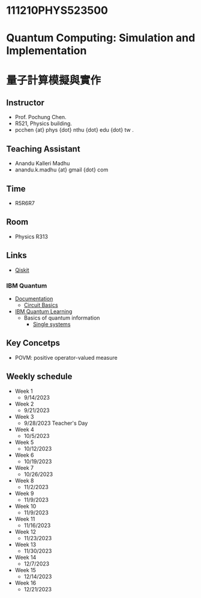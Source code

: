 # 111210PHYS523500
# Quantum Computing: Simulation and Implementation
# 量子計算模擬與實作

## Instructor
* Prof. Pochung Chen.
* R521, Physics building.
* pcchen {at} phys {dot} nthu {dot} edu {dot} tw .

## Teaching Assistant
* Anandu Kalleri Madhu
* anandu.k.madhu {at} gmail {dot} com

## Time
* R5R6R7

## Room
* Physics R313

## Links
* [Qiskit](https://qiskit.org/)

### IBM Quantum
* [Documentation](https://docs.quantum-computing.ibm.com/)
  * [Circuit Basics](https://qiskit.org/documentation/tutorials/circuits/01_circuit_basics.html)
* [IBM Quantum Learning](https://learning.quantum-computing.ibm.com/)
  * Basics of quantum information
    * [Single systems](https://learning.quantum-computing.ibm.com/course/basics-of-quantum-information/single-systems)

## Key Concetps
* POVM: positive operator-valued measure

## Weekly schedule
* Week 1
  * 9/14/2023
* Week 2
  * 9/21/2023
* Week 3
  * 9/28/2023 Teacher's Day
* Week 4
  * 10/5/2023
* Week 5
  * 10/12/2023
* Week 6
  * 10/19/2023
* Week 7
  * 10/26/2023
* Week 8
  * 11/2/2023
* Week 9
  * 11/9/2023
* Week 10
  * 11/9/2023
* Week 11
  * 11/16/2023
* Week 12
  * 11/23/2023
* Week 13
  * 11/30/2023
* Week 14
  * 12/7/2023
* Week 15
  * 12/14/2023
* Week 16
  * 12/21/2023
